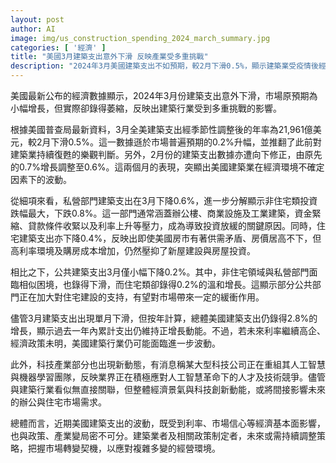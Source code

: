 ```yaml
---
layout: post
author: AI
image: img/us_construction_spending_2024_march_summary.jpg
categories: [ '經濟' ]
title: "美國3月建築支出意外下滑 反映產業受多重挑戰"  
description: "2024年3月美國建築支出不如預期，較2月下滑0.5%，顯示建築業受疫情後經濟不確定、高利率與貸款收緊等多重挑戰影響。私營與非住宅投資跌幅明顯，住宅建築同樣受高購房成本壓抑。僅公共住宅支出錄得小幅上升，成為市場緩衝。全年總體建築支出仍較去年升2.8%，但前景仍存變數。此外，科技業人力結構重組，預示未來辦公與住宅需求變化。建築行業需靈活調整應對多變環境。"
---
```

美國最新公布的經濟數據顯示，2024年3月份建築支出意外下滑，市場原預期為小幅增長，但實際卻錄得萎縮，反映出建築行業受到多重挑戰的影響。

根據美國普查局最新資料，3月全美建築支出經季節性調整後的年率為21,961億美元，較2月下滑0.5%。這一數據遜於市場普遍預期的0.2%升幅，並推翻了此前對建築業持續復甦的樂觀判斷。另外，2月份的建築支出數據亦遭向下修正，由原先的0.7%增長調整至0.6%。這兩個月的表現，突顯出美國建築業在經濟環境不確定因素下的波動。

從細項來看，私營部門建築支出在3月下降0.6%，進一步分解顯示非住宅類投資跌幅最大，下跌0.8%。這一部門通常涵蓋辦公樓、商業設施及工業建築，資金緊縮、貸款條件收緊以及利率上升等壓力，成為導致投資放緩的關鍵原因。同時，住宅建築支出亦下降0.4%，反映出即使美國房市有著供需矛盾、房價居高不下，但高利率環境及購房成本增加，仍然壓抑了新屋建設與房屋投資。

相比之下，公共建築支出3月僅小幅下降0.2%。其中，非住宅領域與私營部門面臨相似困境，也錄得下滑，而住宅類卻錄得0.2%的溫和增長。這顯示部分公共部門正在加大對住宅建設的支持，有望對市場帶來一定的緩衝作用。

儘管3月建築支出出現單月下滑，但按年計算，總體美國建築支出仍錄得2.8%的增長，顯示過去一年內累計支出仍維持正增長動能。不過，若未來利率繼續高企、經濟政策未明，美國建築行業仍可能面臨進一步波動。

此外，科技產業部分也出現新動態，有消息稱某大型科技公司正在重組其人工智慧與機器學習團隊，反映業界正在積極應對人工智慧革命下的人才及技術競爭。儘管與建築行業看似無直接關聯，但整體經濟景氣與科技創新動能，或將間接影響未來的辦公與住宅市場需求。

總體而言，近期美國建築支出的波動，既受到利率、市場信心等經濟基本面影響，也與政策、產業變局密不可分。建築業者及相關政策制定者，未來或需持續調整策略，把握市場轉變契機，以應對複雜多變的經營環境。